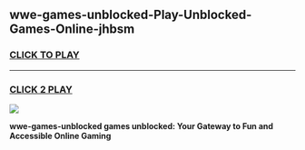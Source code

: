 
## wwe-games-unblocked-Play-Unblocked-Games-Online-jhbsm
<h3>
<a href="https://premium76.site?title=wwe-games-unblocked&ref=25A">CLICK TO PLAY</a></h3>
<hr>

<h3>
<a href="https://premium76.site?title=wwe-games-unblocked&ref=25A">CLICK 2 PLAY</a>
  
</h3>

<a href="https://premium76.site?title=wwe-games-unblocked&ref=25A"><img src="https://clearcache.store/games.png"></a>


**wwe-games-unblocked games unblocked: Your Gateway to Fun and Accessible Online Gaming**

